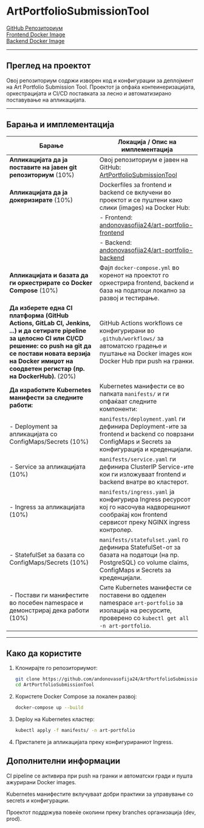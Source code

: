 # ArtPortfolioSubmissionTool

[GitHub Репозиториум](https://github.com/andonovasofija24/ArtPortfolioSubmissionTool)  
[Frontend Docker Image](https://hub.docker.com/r/andonovasofija24/art-portfolio-frontend)  
[Backend Docker Image](https://hub.docker.com/r/andonovasofija24/art-portfolio-backend)

---

## Преглед на проектот

Овој репозиториум содржи изворен код и конфигурации за деплојмент на Art Portfolio Submission Tool. Проектот ја опфаќа контеинеризацијата, оркестрацијата и CI/CD поставката за лесно и автоматизирано поставување на апликацијата.

---

## Барања и имплементација

| Барање                                                                                       | Локација / Опис на имплементација                                                                                                                                                    |
|----------------------------------------------------------------------------------------------|---------------------------------------------------------------------------------------------------------------------------------------------------------------------------------------|
| **Апликацијата да ја поставите на јавен git репозиториум** (10%)                                | Овој репозиториум е јавен на GitHub: [ArtPortfolioSubmissionTool](https://github.com/andonovasofija24/ArtPortfolioSubmissionTool)                                                    |
| **Апликацијата да ја докеризирате** (10%)                                                        | Dockerfiles за frontend и backend се вклучени во проектот и се пуштени како слики (images) на Docker Hub:                                                                             |
|                                                                                              | - Frontend: [andonovasofija24/art-portfolio-frontend](https://hub.docker.com/r/andonovasofija24/art-portfolio-frontend)                                                                |
|                                                                                              | - Backend: [andonovasofija24/art-portfolio-backend](https://hub.docker.com/r/andonovasofija24/art-portfolio-backend)                                                                   |
| **Апликацијата и базата да ги оркестрирате со Docker Compose** (10%)                      | Фајл `docker-compose.yml` во коренот на проектот го оркестрира frontend, backend и база на податоци локално за развој и тестирање.                                                      |
| **Да изберете една CI платформа (GitHub Actions, GitLab CI, Jenkins, ...) и да сетирате pipeline за целосно CI или CI/CD решение: со push на git да се постави новата верзија на Docker имиџот на соодветен регистар (пр. на DockerHub).** (20%)                                                             | GitHub Actions workflows се конфигурирани во `.github/workflows/` за автоматско градење и пуштање на Docker images кон Docker Hub при push на гранки.                                 |
| **Да изработите Kubernetes манифести за следните работи:**                                                                    | Kubernetes манифести се во папката `manifests/` и ги опфаќаат следните компоненти:                                                                                                   |
| - Deployment за апликацијата со ConfigMaps/Secrets (10%)                                   | `manifests/deployment.yaml` ги дефинира Deployment-ите за frontend и backend со поврзани ConfigMaps и Secrets за конфигурација и креденцијали.                                         |
| - Service за апликацијата (10%)                                                             | `manifests/service.yaml` ги дефинира ClusterIP Service-ите кои ги изложуваат frontend и backend внатре во кластерот.                                                                  |
| - Ingress за апликацијата (10%)                                                             | `manifests/ingress.yaml` ја конфигурира Ingress ресурсот кој го насочува надворешниот сообраќај кон frontend сервисот преку NGINX ingress контролер.                                   |
| - StatefulSet за базата со ConfigMaps/Secrets (10%)                                        | `manifests/statefulset.yaml` го дефинира StatefulSet-от за базата на податоци (на пр. PostgreSQL) со volume claims, ConfigMaps и Secrets за креденцијали.                             |
| - Постави ги манифестите во посебен namespace и демонстрирај дека работи (10%)              | Сите Kubernetes манифести се поставени во одделен namespace `art-portfolio` за изолација на ресурсите, проверено со `kubectl get all -n art-portfolio`.                                |

---

## Како да користите

1. Клонирајте го репозиториумот:
   ```bash
   git clone https://github.com/andonovasofija24/ArtPortfolioSubmissionTool.git
   cd ArtPortfolioSubmissionTool
   
2. Користете Docker Compose за локален развој:
   ```bash
   docker-compose up --build
3. Deploy на Kubernetes кластер:
   ```bash
   kubectl apply -f manifests/ -n art-portfolio
4. Пристапете ја апликацијата преку конфигурираниот Ingress.

## Дополнителни информации
CI pipeline се активира при push на гранки и автоматски гради и пушта ажурирани Docker images.

Kubernetes манифестите вклучуваат добри практики за управување со secrets и конфигурации.

Проектот поддржува повеќе околини преку branches организација (dev, prod).
